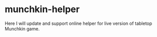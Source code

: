 # munchkin-helper
Here I will update and support online helper for live version of tabletop Munchkin game.
